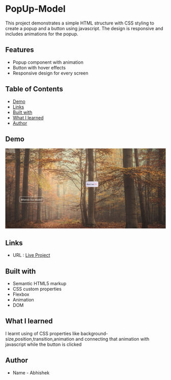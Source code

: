 # PopUp-Model

This project demonstrates a simple HTML structure with CSS styling to create a popup and a button using javascript. The design is responsive and includes animations for the popup. 

## Features
- Popup component with animation
- Button with hover effects
- Responsive design for every screen


## Table of Contents

- [Demo](#demo)
- [Links](#links)
- [Built with](#built-with)
- [What I learned](#what-i-learned)
- [Author](#author)

## Demo

![](popup.png)

## Links
- URL : [Live Project](https://abhi1226l.github.io/PopUp-Model/)

## Built with

- Semantic HTML5 markup
- CSS custom properties
- Flexbox
- Animation
- DOM

## What I learned

 I learnt using of CSS properties like background-size,position,transition,animation and connecting that animation with javascript while the button is clicked

 ## Author

- Name - Abhishek


